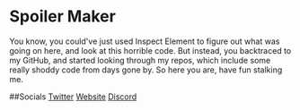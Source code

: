 # Spoiler Maker
You know, you could've just used Inspect Element to figure out what was going on here, and look at this horrible code. But instead, you backtraced to my GitHub, and started looking through my repos, which include some really shoddy code from days gone by. So here you are, have fun stalking me.

##Socials
[Twitter](https://twitter.com/pozijam)
[Website](https://b4shful.xyz)
[Discord](https://discord.gg/edmp)
